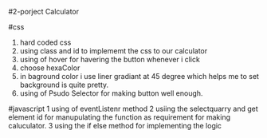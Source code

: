 #2-porject 
Calculator

#css
1. hard coded css
2. using class and id to implememt the css to our calculator 
3. using of hover for havering the button whenever i click 
4. choose hexaColor
5. in baground color i use liner gradiant at 45 degree which helps me to set background is quite pretty.
6. using of Psudo Selector for making button well enough.

#javascript
1 using of eventListenr method
2 usiing the selectquarry and get element id for manupulating the function as requirement for making caluculator.
3 using the if else method for implementing the logic 
